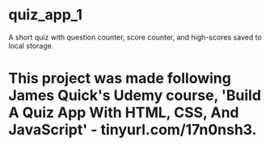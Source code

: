 # quiz_app_1
A short quiz with question counter, score counter, and high-scores saved to local storage.

# This project was made following James Quick's Udemy course, 'Build A Quiz App With HTML, CSS, And JavaScript' - tinyurl.com/17n0nsh3.
